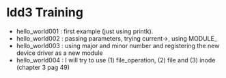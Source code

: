 # ldd3 Training

 - hello_world001 : first example (just using printk).
 - hello_world002 : passing parameters, trying current->, using MODULE_
 - hello_world003 : using major and minor number and registering the new device driver as a new module
 - hello_world004 : I will try to use (1) file_operation, (2) file and (3) inode (chapter 3 pag 49)
